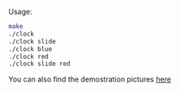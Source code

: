 Usage:
```bash
make
./clock
./clock slide
./clock blue
./clock red
./clock slide red
```

You can also find the demostration pictures [here](http://madmuggle.me/articles/TermClock_C.html)

